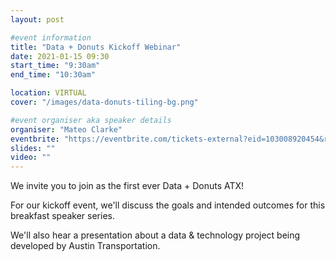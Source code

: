 ```yaml
---
layout: post

#event information
title: "Data + Donuts Kickoff Webinar"
date: 2021-01-15 09:30
start_time: "9:30am"
end_time: "10:30am"

location: VIRTUAL
cover: "/images/data-donuts-tiling-bg.png"

#event organiser aka speaker details
organiser: "Mateo Clarke"
eventbrite: "https://eventbrite.com/tickets-external?eid=103008920454&ref=etckt"
slides: ""
video: ""
---
```


We invite you to join as the first ever Data + Donuts ATX!

For our kickoff event, we'll discuss the goals and intended outcomes for this breakfast speaker series.

We'll also hear a presentation about a data & technology project being developed by Austin Transportation.

<!-- ## About Vyki Englert

Vyki Englert is Principal and Co-Founder of Compiler LA, a civic tech agency dedicated to building a better Los Angeles. Through Compiler her work has included serving as an ambassador for the state’s open data program, developing web applications for clients such as City of Los Angeles, State of California Health and Human Services, and the California Community Foundation, and hosting the popular Data and Donuts and School of Data events in Los Angeles. By night she’s a co-founder of Policy Club, a small group of volunteers publishing data analysis and advocating for smarter CA state policy. She previously served as a member of Code for America’s National Advisory Council, and is an advisor to govtech startup CityGrows. Find her on [LinkedIn](https://www.linkedin.com/in/vykienglert/) and [Twitter](https://twitter.com/vyki_e). -->
